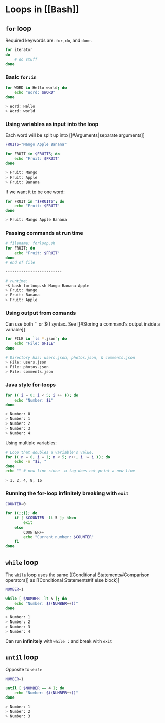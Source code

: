 # Loops in [[Bash]]
## `for` loop
Required keywords are: `for`, `do`, and `done`.
```bash
for iterator
do
	# do stuff
done
```

### Basic `for:in`
```bash
for WORD in Hello world; do
	echo "Word: $WORD"
done

> Word: Hello
> Word: world
```


### Using variables as input into the loop
Each word will be split up into [[#Arguments|separate arguments]]
```bash
FRUITS="Mango Apple Banana"

for FRUIT in $FRUITS; do
	echo "Fruit: $FRUIT"
done

> Fruit: Mango
> Fruit: Apple
> Fruit: Banana
```

If we want it to be one word:
```bash
for FRUIT in "$FRUITS"; do
	echo "Fruit: $FRUIT"
done

> Fruit: Mango Apple Banana
```

### Passing commands at run time
```bash
# filename: forloop.sh
for FRUIT; do
	echo "Fruit: $FRUIT"
done
# end of file

-------------------------

# runtime:
~$ bash forloop.sh Mango Banana Apple
> Fruit: Mango
> Fruit: Banana
> Fruit: Apple
```

### Using output from comands
Can use both \`\` or $() syntax. See [[#Storing a command's output inside a variable]]
```bash
for FILE in `ls *.json`; do
	echo "File: $FILE"
done

# Directory has: users.json, photos.json, & comments.json
> File: users.json
> File: photos.json
> File: comments.json
```

### Java style for-loops
```bash
for (( i = 0; i < 5; i ++ )); do
	echo "Number: $i"
done

> Number: 0
> Number: 1
> Number: 2
> Number: 3
> Number: 4
```

Using multiple variables:
```bash
# Loop that doubles a variable's value.
for (( n = 0, i = 1; n < 5; n++, i += i )); do
	echo -n "$i, "
done
echo "" # new line since -n tag does not print a new line

> 1, 2, 4, 8, 16
```

### Running the for-loop infinitely breaking with `exit`
```bash
COUNTER=0

for ((;;)); do
	if [ $COUNTER -lt 5 ]; then
		exit
	else
		COUNTER++
		echo "Current number: $COUNTER"
	fi
done
```

## `while` loop
The `while` loop uses the same [[Conditional Statements#Comparison operators]] as [[Conditional Statements#if else block]]
```bash
NUMBER=1

while [ $NUMBER -lt 5 ]; do
	echo "Number: $((NUMBER++))"
done

> Number: 1
> Number: 2
> Number: 3
> Number: 4
```

Can run **infinitely** with `while :` and break with `exit`

## `until` loop
Opposite to `while`
```bash
NUMBER=1

until [ $NUMBER == 4 ]; do
	echo "Number: $((NUMBER++))"
done

> Number: 1
> Number: 2
> Number: 3
```
